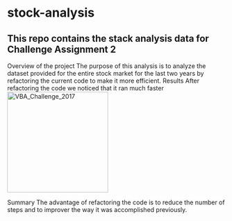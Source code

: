 # stock-analysis
## This repo contains the stack analysis data for Challenge Assignment 2 
Overview of the project
  The purpose of this analysis is to analyze the dataset provided for the entire stock market for the last two years by refactoring the current code to make it more efficient. 
Results
  After refactoring the code we noticed that it ran much faster
<img width="232" alt="VBA_Challenge_2017" src="https://user-images.githubusercontent.com/67556541/86651605-a9605200-bfb1-11ea-9fb2-2d8cc177f426.png">


Summary
  The advantage of refactoring the code is to reduce the number of steps and to improver the way it was accomplished previously. 
